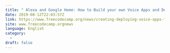 ```yaml
---
title: " Alexa and Google Home: How to Build your own Voice Apps and Deploy Them to Millions of Devices Around the World "
date: 2019-08-12T22:03:57Z
link: https://www.freecodecamp.org/news/creating-deploying-voice-apps-for-alexa-google/?utm_medium=RSS&utm_source=news.12bit.vn
site: www.freecodecamp.orgnews
language: English
category:
  -   
draft: false
---
```

